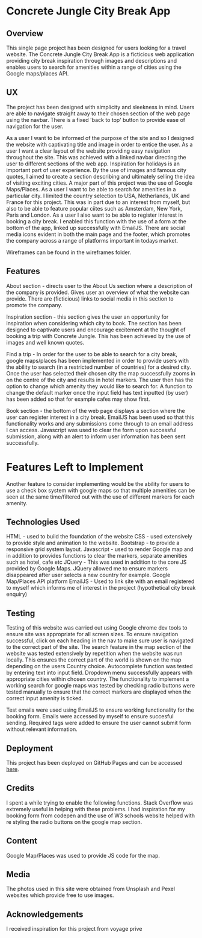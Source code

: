 # Concrete Jungle City Break App

## Overview

This single page project has been designed for users looking for a travel website.
The Concrete Jungle City Break App is a ficticious web application providing city break inspiration through images and descriptions
and enables users to search for amenities within a range of cities using the Google maps/places API.


## UX

The project has been designed with simplicity and sleekness in mind. Users are able to navigate straight away
to their chosen section of the web page using the navbar. There is a fixed 'back to top' button to provide ease of navigation for the user.

As a user I want to be informed of the purpose of the site and so I designed the website with captivating title and image in order to entice the user. 
As a user I want a clear layout of the website providing easy navigation throughout the site. This was achieved with a linked navbar directing the user to different sections of the web app.
Inspiration for holidays is an important part of user experience. By the use of images and famous city quotes, I aimed to create a section describing and ultimately selling the idea of visiting exciting cities.
A major part of this project was the use of Google Maps/Places. As a user I want to be able to search for amenities in a particular city. I limited the country selection to USA, Netherlands, UK and France for this project.
This was in part due to an interest from myself, but also to be able to feature popular ciites such as Amsterdam, New York, Paris and London.
As a user I also want to be able to register interest in booking a city break. I enabled this function with the use of a form at the bottom of the app, linked up successfully with EmailJS.
There are social media icons evident in both the main page and the footer, which promotes the company across a range of platforms important in todays market.

Wireframes can be found in the wireframes folder.

## Features

About section - directs user to the About Us section where a description of the company is provided. Gives user an overview of what the website can provide.
There are (ficticious) links to social media in this section to promote the company.

Inspiration section - this section gives the user an opportunity for inspiration when considering which city to book. 
The section has been designed to captivate users and encourage excitement at the thought of booking a trip with Concrete Jungle. 
This has been achieved by the use of images and well known quotes.

Find a trip - In order for the user to be able to search for a city break, google maps/places has been implemented in order to 
provide users with the ability to search (in a restricted number of countries) for a desired city. Once the user has selected their chosen city 
the map successfully zooms in on the centre of the city and results in hotel markers. The user then has the option to change which amenity they would
like to search for. A function to change the default marker once the input field has text inputted (by user) has been added so that for example 
cafes may show first.

Book section - the bottom of the web page displays a section where the user can register interest in a city break. EmailJS has been used so that
this functionality works and any submissions come through to an email address I can access. Javascript was used to clear the form upon successful 
submission, along with an alert to inform user information has been sent successfully. 


# Features Left to Implement

Another feature to consider implementing would be the ability for users to use a check box system with google maps so that multiple amenities can be seen
at the same time/filtered out with the use of different markers for each amenity.  


## Technologies Used

HTML - used to build the foundation of the website
CSS - used extensively to provide style and animation to the website. 
Bootstrap - to provide a responsive grid system layout.
Javascript - used to render Google map and in addition to provides functions to clear the markers, separate amenities such as hotel, cafe etc
JQuery - This was used in addition to the core JS provided by Google Maps. JQuery allowed me to ensure markers disappeared after user selects a new country for example.
Google Map/Places API platform
EmailJS - Used to link site with an email registered to myself which informs me of interest in the project (hypothetical city break enquiry)


## Testing

Testing of this website was carried out using Google chrome dev tools to ensure site was appropriate for all screen sizes.
To ensure navigation successful, click on each heading in the nav to make sure user is navigated to the correct part of the site.
The search feature in the map section of the website was tested extensively by repetition when the website was run locally. 
This ensures the correct part of the world is shown on the map depending on the users Country choice.
Autocomplete function was tested by entering text into input field. Dropdown menu successfully appears with appropriate cities within chosen country.
The functionality to implement a working search for google maps was tested by checking radio buttons were tested manually to ensure that the correct markers are displayed when the correct input amenity is ticked.

Test emails were used using EmailJS to ensure working functionality for the booking form. Emails were accessed by myself to ensure succesful sending.
Required tags were added to ensure the user cannot submit form without relevant information. 



## Deployment

This project has been deployed on GitHub Pages and can be accessed <a href="https://caputocode.github.io/concrete-jungle-api-app/">here</a>.


## Credits

I spent a while trying to enable the following functions.
Stack Overflow was extremely useful in helping with these problems.
I had inspiration for my booking form from codepen and the use of W3 schools website helped with re styling the radio buttons
on the google map section. 


## Content

Google Map/Places was used to provide JS code for the map. 

## Media

The photos used in this site were obtained from Unsplash and Pexel websites which provide free to use images. 

## Acknowledgements

I received inspiration for this project from voyage prive 